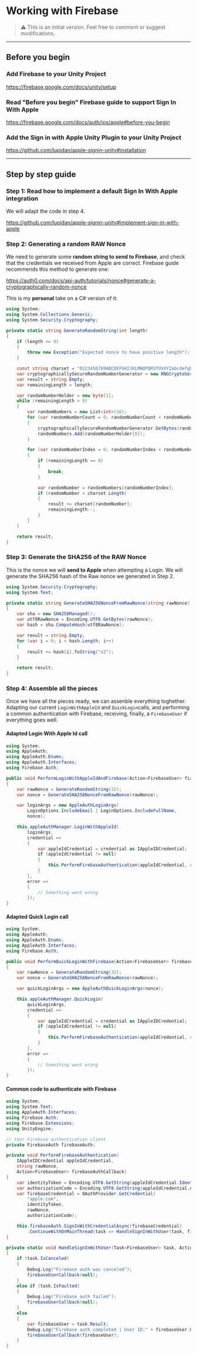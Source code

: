 # Working with Firebase

> ⚠️ This is an initial version. Feel free to comment or suggest modifications.

***

## Before you begin
### Add Firebase to your Unity Project
https://firebase.google.com/docs/unity/setup

### Read "Before you begin" Firebase guide to support Sign In With Apple
https://firebase.google.com/docs/auth/ios/apple#before-you-begin

### Add the Sign in with Apple Unity Plugin to your Unity Project
https://github.com/lupidan/apple-signin-unity#installation


***

## Step by step guide

### Step 1: Read how to implement a default Sign In With Apple integration
We will adapt the code in step 4.

https://github.com/lupidan/apple-signin-unity#implement-sign-in-with-apple

### Step 2: Generating a random RAW Nonce
We need to generate some **random string to send to Firebase**, and check that the credentials we received from Apple are correct. Firebase guide recommends this method to generate one:

https://auth0.com/docs/api-auth/tutorials/nonce#generate-a-cryptographically-random-nonce

This is my **personal** take on a C# version of it:
```csharp
using System;
using System.Collections.Generic;
using System.Security.Cryptography;

private static string GenerateRandomString(int length)
{
    if (length <= 0)
    {
        throw new Exception("Expected nonce to have positive length");
    }

    const string charset = "0123456789ABCDEFGHIJKLMNOPQRSTUVXYZabcdefghijklmnopqrstuvwxyz-._";
    var cryptographicallySecureRandomNumberGenerator = new RNGCryptoServiceProvider();
    var result = string.Empty;
    var remainingLength = length;

    var randomNumberHolder = new byte[1];
    while (remainingLength > 0)
    {
        var randomNumbers = new List<int>(16);
        for (var randomNumberCount = 0; randomNumberCount < randomNumbers.Count; randomNumberCount++)
        {
            cryptographicallySecureRandomNumberGenerator.GetBytes(randomNumberHolder);
            randomNumbers.Add(randomNumberHolder[0]);
        }

        for (var randomNumberIndex = 0; randomNumberIndex < randomNumbers.Count; randomNumberIndex++)
        {
            if (remainingLength == 0)
            {
                break;
            }

            var randomNumber = randomNumbers[randomNumberIndex];
            if (randomNumber < charset.Length)
            {
                result += charset[randomNumber];
                remainingLength--;
            }
        }
    }

    return result;
}
```

### Step 3: Generate the SHA256 of the RAW Nonce

This is the nonce we will **send to Apple** when attempting a Login. We will generate the SHA256 hash of the Raw nonce we generated in Step 2.

```csharp
using System.Security.Cryptography;
using System.Text;

private static string GenerateSHA256NonceFromRawNonce(string rawNonce)
{
    var sha = new SHA256Managed();
    var utf8RawNonce = Encoding.UTF8.GetBytes(rawNonce);
    var hash = sha.ComputeHash(utf8RawNonce);

    var result = string.Empty;
    for (var i = 0; i < hash.Length; i++)
    {
        result += hash[i].ToString("x2");
    }

    return result;
}
```

### Step 4: Assemble all the pieces

Once we have all the pieces ready, we can assenble everything toghether.
Adapting our current `LoginWithAppleId` and `QuickLogin`calls, and performing a common authentication with Firebase, receiving, finally, a `FirebaseUser` if everything goes well.

#### Adapted Login With Apple Id call
```csharp
using System;
using AppleAuth;
using AppleAuth.Enums;
using AppleAuth.Interfaces;
using Firebase.Auth;

public void PerformLoginWithAppleIdAndFirebase(Action<FirebaseUser> firebaseAuthCallback)
{
    var rawNonce = GenerateRandomString(32);
    var nonce = GenerateSHA256NonceFromRawNonce(rawNonce);

    var loginArgs = new AppleAuthLoginArgs(
        LoginOptions.IncludeEmail | LoginOptions.IncludeFullName,
        nonce);

    this.appleAuthManager.LoginWithAppleId(
        loginArgs,
        credential =>
        {
            var appleIdCredential = credential as IAppleIDCredential;
            if (appleIdCredential != null)
            {
                this.PerformFirebaseAuthentication(appleIdCredential, rawNonce, firebaseAuthCallback);
            }
        },
        error =>
        {
            // Something went wrong
        });
}
```

#### Adapted Quick Login call
```csharp
using System;
using AppleAuth;
using AppleAuth.Enums;
using AppleAuth.Interfaces;
using Firebase.Auth;

public void PerformQuickLoginWithFirebase(Action<FirebaseUser> firebaseAuthCallback)
{
    var rawNonce = GenerateRandomString(32);
    var nonce = GenerateSHA256NonceFromRawNonce(rawNonce);

    var quickLoginArgs = new AppleAuthQuickLoginArgs(nonce);

    this.appleAuthManager.QuickLogin(
        quickLoginArgs,
        credential =>
        {
            var appleIdCredential = credential as IAppleIDCredential;
            if (appleIdCredential != null)
            {
                this.PerformFirebaseAuthentication(appleIdCredential, rawNonce, firebaseAuthCallback);
            }
        },
        error =>
        {
            // Something went wrong
        });
}
```

#### Common code to authenticate with Firebase
```csharp
using System;
using System.Text;
using AppleAuth.Interfaces;
using Firebase.Auth;
using Firebase.Extensions;
using UnityEngine;

// Your Firebase authentication client
private FirebaseAuth firebaseAuth;

private void PerformFirebaseAuthentication(
    IAppleIDCredential appleIdCredential,
    string rawNonce,
    Action<FirebaseUser> firebaseAuthCallback)
{
    var identityToken = Encoding.UTF8.GetString(appleIdCredential.IdentityToken);
    var authorizationCode = Encoding.UTF8.GetString(appleIdCredential.AuthorizationCode);
    var firebaseCredential = OAuthProvider.GetCredential(
        "apple.com",
        identityToken,
        rawNonce,
        authorizationCode);

    this.firebaseAuth.SignInWithCredentialAsync(firebaseCredential)
        .ContinueWithOnMainThread(task => HandleSignInWithUser(task, firebaseAuthCallback));
}

private static void HandleSignInWithUser(Task<FirebaseUser> task, Action<FirebaseUser> firebaseUserCallback)
{
    if (task.IsCanceled)
    {
        Debug.Log("Firebase auth was canceled");
        firebaseUserCallback(null);
    }
    else if (task.IsFaulted)
    {
        Debug.Log("Firebase auth failed");
        firebaseUserCallback(null);
    }
    else
    {
        var firebaseUser = task.Result;
        Debug.Log("Firebase auth completed | User ID:" + firebaseUser.UserId);
        firebaseUserCallback(firebaseUser);
    }
}
```